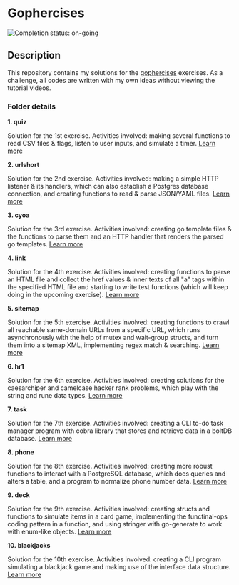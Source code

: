 # Gophercises

![Completion status: on-going](https://img.shields.io/badge/COMPLETION%20STATUS-ON--GOING-informational?style=for-the-badge)

## Description

This repository contains my solutions for the [gophercises](https://gophercises.com/) exercises. As a challenge, all codes are written with my own ideas without viewing the tutorial videos.


### Folder details

**1. quiz**

Solution for the 1st exercise. Activities involved: making several functions to read CSV files & flags, listen to user inputs, and simulate a timer. [Learn more](https://github.com/gophercises/quiz)


**2. urlshort**

Solution for the 2nd exercise. Activities involved: making a simple HTTP listener & its handlers, which can also establish a Postgres database connection, and creating functions to read & parse JSON/YAML files. [Learn more](https://github.com/gophercises/urlshort)


**3. cyoa**

Solution for the 3rd exercise. Activities involved: creating go template files & the functions to parse them and an HTTP handler that renders the parsed go templates. [Learn more](https://github.com/gophercises/cyoa)


**4. link**

Solution for the 4th exercise. Activities involved: creating functions to parse an HTML file and collect the href values & inner texts of all "a" tags within the specified HTML file and starting to write test functions (which will keep doing in the upcoming exercise). [Learn more](https://github.com/gophercises/link)


**5. sitemap**

Solution for the 5th exercise. Activities involved: creating functions to crawl all reachable same-domain URLs from a specific URL, which runs asynchronously with the help of mutex and wait-group structs, and turn them into a sitemap XML, implementing regex match & searching. [Learn more](https://github.com/gophercises/link)


**6. hr1**

Solution for the 6th exercise. Activities involved: creating solutions for the caesarchiper and camelcase hacker rank problems, which play with the string and rune data types. [Learn more](https://github.com/gophercises/hr1)


**7. task**

Solution for the 7th exercise. Activities involved: creating a CLI to-do task manager program with cobra library that stores and retrieve data in a boltDB database. [Learn more](https://github.com/gophercises/task)


**8. phone**

Solution for the 8th exercise. Activities involved: creating more robust functions to interact with a PostgreSQL database, which does queries and alters a table, and a program to normalize phone number data. [Learn more](https://github.com/gophercises/phone)


**9. deck**

Solution for the 9th exercise. Activities involved: creating structs and functions to simulate items in a card game, implementing the functinal-ops coding pattern in a function, and using stringer with go-generate to work with enum-like objects. [Learn more](https://github.com/gophercises/phone)


**10. blackjacks**

Solution for the 10th exercise. Activities involved: creating a CLI program simulating a blackjack game and making use of the interface data structure. [Learn more](https://github.com/gophercises/blackjack)